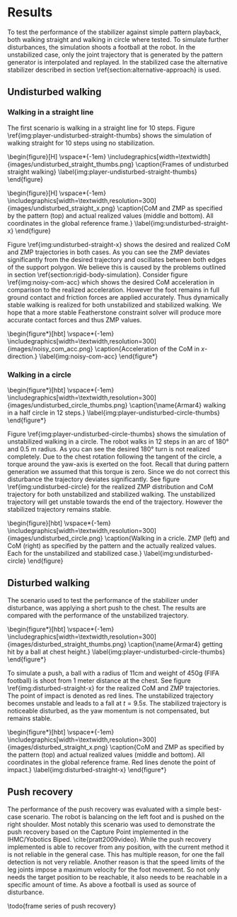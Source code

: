 # Results

To test the performance of the stabilizer against simple pattern playback,
both walking straight and walking in circle where tested.
To simulate further disturbances, the simulation shoots a football at the robot.
In the unstabilized case, only the joint trajectory that is generated by the pattern generator is interpolated
and replayed. In the stabilized case the alternative stabilizer described in section
\ref{section:alternative-approach} is used.

## Undisturbed walking

### Walking in a straight line

The first scenario is walking in a straight line for 10 steps.
Figure \ref{img:player-undisturbed-straight-thumbs} shows the simulation of walking straight for 10 steps using no stabilization.

\begin{figure}[H]
\vspace*{-1em}
\includegraphics[width=\textwidth]{images/undisturbed_straight_thumbs.png}
\caption{Frames of undisturbed straight walking}
\label{img:player-undisturbed-straight-thumbs}
\end{figure}

\begin{figure}[H]
\vspace*{-1em}
\includegraphics[width=\textwidth,resolution=300]{images/undisturbed_straight_x.png}
\caption{CoM and ZMP as specified by the pattern (top) and actual realized values (middle and bottom).
All coordinates in the global reference frame.}
\label{img:undisturbed-straight-x}
\end{figure}

Figure \ref{img:undisturbed-straight-x} shows the desired and realized CoM and ZMP trajectories
in both cases. As you can see the ZMP deviates significantly from the desired trajectory
and oscillates between both edges of the support polygon. We believe this is caused by the problems
outlined in section \ref{section:rigid-body-simulation}. Consider figure \ref{img:noisy-com-acc} which shows
the desired CoM acceleration in comparison to the realized acceleration.
However the foot remains in full ground contact and friction forces are applied accurately.
Thus dynamically stable walking is realized for both unstabilized and stabilized walking.
We hope that a more stable Featherstone constraint solver will produce more accurate contact forces and
thus ZMP values.

\begin{figure*}[hbt]
\vspace*{-1em}
\includegraphics[width=\textwidth,resolution=300]{images/noisy_com_acc.png}
\caption{Acceleration of the CoM in $x$-direction.}
\label{img:noisy-com-acc}
\end{figure*}

### Walking in a circle

\begin{figure*}[hbt]
\vspace*{-1em}
\includegraphics[width=\textwidth,resolution=300]{images/undisturbed_circle_thumbs.png}
\caption{\name{Armar4} walking in a half circle in 12 steps.}
\label{img:player-undisturbed-circle-thumbs}
\end{figure*}

Figure \ref{img:player-undisturbed-circle-thumbs} shows the simulation of unstabilized walking in a circle.
The robot walks in 12 steps in an arc of 180° and 0.5 m radius.
As you can see the desired 180° turn is not realized completely. Due to the
chest rotation following the tangent of the circle, a torque around the yaw-axis is exerted on the foot.
Recall that during pattern generation we assumed that this torque is zero. Since we do not correct this
disturbance the trajectory deviates significantly.
See figure \ref{img:undisturbed-circle} for the realized ZMP distribution and CoM trajectory for
both unstabilized and stabilized walking. The unstabilized trajectory will get unstable towards
the end of the trajectory. However the stabilized trajectory remains stable.

\begin{figure}[hbt]
\vspace*{-1em}
\includegraphics[width=\textwidth,resolution=300]{images/undisturbed_circle.png}
\caption{Walking in a cricle. ZMP (left) and CoM (right) as specified by the pattern and the actually realized values.
Each for the unstabilized and stabilized case.}
\label{img:undisturbed-circle}
\end{figure}

## Disturbed walking

The scenario used to test the performance of the stabilizer under disturbance,
was applying a short push to the chest.
The results are compared with the performance of the unstabilized trajectory.

\begin{figure*}[hbt]
\vspace*{-1em}
\includegraphics[width=\textwidth,resolution=300]{images/disturbed_straight_thumbs.png}
\caption{\name{Armar4} getting hit by a ball at chest height.}
\label{img:player-undisturbed-circle-thumbs}
\end{figure*}

To simulate a push, a ball with a radius of 11cm and weight of 450g (FIFA football) is shoot from
1 meter distance at the chest.
See figure \ref{img:disturbed-straight-x} for the realized CoM and ZMP trajectories. The point of impact is denoted as red lines.
The unstabilized trajectory becomes unstable and leads to a fall at $t = 9.5s$. The stabilized
trajectory is noticeable disturbed, as the yaw momentum is not compensated, but remains stable.


\begin{figure*}[hbt]
\vspace*{-1em}
\includegraphics[width=\textwidth,resolution=300]{images/disturbed_straight_x.png}
\caption{CoM and ZMP as specified by the pattern (top) and actual realized values (middle and bottom).
All coordinates in the global reference frame. Red lines denote the point of impact.}
\label{img:disturbed-straight-x}
\end{figure*}

## Push recovery

The performance of the push recovery was evaluated with a simple best-case scenario.
The robot is balancing on the left foot and is pushed on the right shoulder.
Most notably this scenario was used to demonstrate the push recovery based on the Capture Point
implemented in the IHMC/Yobotics Biped. \cite{pratt2009video}.
While the push recovery implemented is able to recover from any position,
with the current method it is not reliable in the general case.
This has multiple reason, for one the fall detection is not very reliable.
Another reason is that the speed limits of the leg joints impose a maximum velocity
for the foot movement. So not only needs the target position to be reachable, it also
needs to be reachable in a specific amount of time.
As above a football is used as source of disturbance.

\todo{frame series of push recovery}
